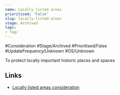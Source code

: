 ```yaml
---
name: Locally listed areas
prioritised: 'False'
slug: locally-listed-areas
stage: Archived
tags:
- Tag/
---
```


#Consideration #Stage/Archived #Prioritised/False #UpdateFrequency/Unknown #OS/Unknown

To protect locally important historic places and spaces

## Links

* [Locally listed areas consideration](https://design.planning.data.gov.uk/planning-consideration/locally-listed-areas)